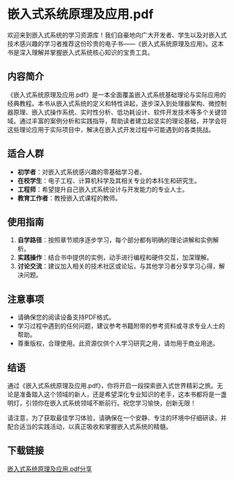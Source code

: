 # 嵌入式系统原理及应用.pdf

欢迎来到嵌入式系统的学习资源库！我们自豪地向广大开发者、学生以及对嵌入式技术感兴趣的学习者推荐这份珍贵的电子书——《嵌入式系统原理及应用》。这本书是深入理解并掌握嵌入式系统核心知识的宝贵工具。

## 内容简介

《嵌入式系统原理及应用.pdf》是一本全面覆盖嵌入式系统基础理论与实际应用的经典教程。本书从嵌入式系统的定义和特性讲起，逐步深入到处理器架构、微控制器原理、嵌入式操作系统、实时性分析、低功耗设计、软件开发技术等多个关键领域。通过丰富的案例分析和实践指导，帮助读者建立起坚实的理论基础，并学会将这些理论应用于实际项目中，解决在嵌入式开发过程中可能遇到的各类挑战。

## 适合人群

- **初学者**：对嵌入式系统感兴趣的零基础学习者。
- **在校学生**：电子工程、计算机科学及其相关专业的本科生和研究生。
- **工程师**：希望提升自己嵌入式系统设计与开发能力的专业人士。
- **教育工作者**：教授嵌入式课程的教师。

## 使用指南

1. **自学路径**：按照章节顺序逐步学习，每个部分都有明确的理论讲解和实例解析。
2. **实践操作**：结合书中提供的实例，动手进行编程和硬件交互，加深理解。
3. **讨论交流**：建议加入相关的技术社区或论坛，与其他学习者分享学习心得，解决问题。

## 注意事项

- 请确保您的阅读设备支持PDF格式。
- 学习过程中遇到的任何问题，建议参考书籍附带的参考资料或寻求专业人士的帮助。
- 尊重版权，合理使用。此资源仅供个人学习研究之用，请勿用于商业用途。

## 结语

通过《嵌入式系统原理及应用.pdf》，你将开启一段探索嵌入式世界精彩之旅。无论是准备踏入这个领域的新人，还是希望深化专业知识的老手，这本书都将是一盏明灯，引领你在嵌入式系统领域不断前行。祝您学习愉快，创新无限！

请注意，为了获取最佳学习体验，请确保在一个安静、专注的环境中仔细研读，并配合适当的实践活动，以真正吸收和掌握嵌入式系统的精髓。

## 下载链接

[嵌入式系统原理及应用.pdf分享](https://pan.quark.cn/s/88fbfd0e5bf2)